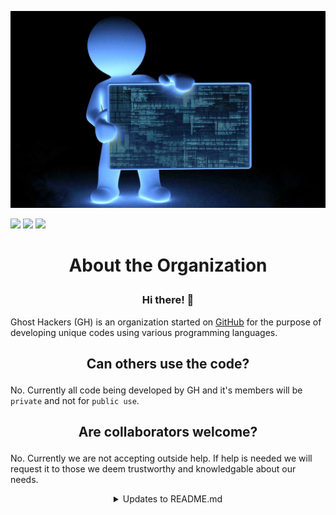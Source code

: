 <picture align="center"><img src="/profile/40624.jpg" style="max-width: 100%;" C/></picture>

<img src="https://img.shields.io/badge/repos-5-blue?style=plastic" /> <img src="https://img.shields.io/badge/collaborators-1-yellow?style=plastic" /> <img src="https://img.shields.io/badge/admin-1-orange?style=plastic" />

# <p align="center"> About the Organization </p>
### <p align="center">Hi there! 👋</p>

Ghost Hackers (GH) is an organization started on [GitHub](https://github.com/) for the purpose of developing unique codes using various programming languages.

## <p align="center">Can others use the code?</p>
No. Currently all code being developed by GH and it's members will be `private` and not for `public use`.

## <p align="center">Are collaborators welcome?</p>
No. Currently we are not accepting outside help. If help is needed we will request it to those we deem trustworthy and knowledgable about our needs.

<details align="center">
  <summary>Updates to README.md</summary>
  <p>
    
    Updates to this file will be made as necessary, as well as any improvements.
      
  </p>
</details>
<!--

**Here are some ideas to get you started:**

🙋‍♀️ A short introduction - what is your organization all about?
🌈 Contribution guidelines - how can the community get involved?
👩‍💻 Useful resources - where can the community find your docs? Is there anything else the community should know?
🍿 Fun facts - what does your team eat for breakfast?
🧙 Remember, you can do mighty things with the power of [Markdown](https://docs.github.com/github/writing-on-github/getting-started-with-writing-and-formatting-on-github/basic-writing-and-formatting-syntax)
-->
